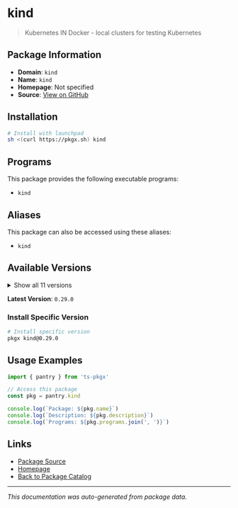 # kind

> Kubernetes IN Docker - local clusters for testing Kubernetes

## Package Information

- **Domain**: `kind`
- **Name**: `kind`
- **Homepage**: Not specified
- **Source**: [View on GitHub](https://github.com/pkgxdev/pantry/tree/main/projects/kind.sigs.k8s.io/package.yml)

## Installation

```bash
# Install with launchpad
sh <(curl https://pkgx.sh) kind
```

## Programs

This package provides the following executable programs:

- `kind`

## Aliases

This package can also be accessed using these aliases:

- `kind`

## Available Versions

<details>
<summary>Show all 11 versions</summary>

- `0.29.0`, `0.28.0`, `0.27.0`, `0.26.0`, `0.25.0`
- `0.24.0`, `0.23.0`, `0.22.0`, `0.21.0`, `0.20.0`
- `0.19.0`

</details>

**Latest Version**: `0.29.0`

### Install Specific Version

```bash
# Install specific version
pkgx kind@0.29.0
```

## Usage Examples

```typescript
import { pantry } from 'ts-pkgx'

// Access this package
const pkg = pantry.kind

console.log(`Package: ${pkg.name}`)
console.log(`Description: ${pkg.description}`)
console.log(`Programs: ${pkg.programs.join(', ')}`)
```

## Links

- [Package Source](https://github.com/pkgxdev/pantry/tree/main/projects/kind.sigs.k8s.io/package.yml)
- [Homepage](#)
- [Back to Package Catalog](../package-catalog.md)

---

*This documentation was auto-generated from package data.*
